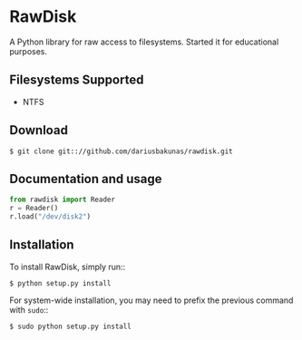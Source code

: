 RawDisk
=======

A Python library for raw access to filesystems. Started it for educational purposes.

Filesystems Supported
---------------------
* NTFS

Download
--------

	$ git clone git:://github.com/dariusbakunas/rawdisk.git

Documentation and usage
-----------------------

```python
from rawdisk import Reader
r = Reader()
r.load("/dev/disk2")
```

Installation
------------

To install RawDisk, simply run::

	$ python setup.py install

For system-wide installation, you may need to prefix the previous command with ``sudo``::

	$ sudo python setup.py install